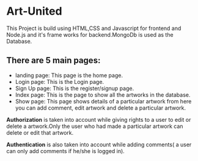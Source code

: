 # Art-United
This Project is build using HTML,CSS and Javascript for frontend and Node.js and it's frame works for backend.MongoDb is used as the Database. 

## There are 5 main pages:
* landing page: This page is the home page.
* Login page: This is the Login page.
* Sign Up page: This is the register/signup page.
* Index page: This is the page to show all the artworks in the database.
* Show page: This page shows details of a particular artwork from here you can add comment, edit artwork and delete a particular artwork.

**Authorization** is taken into account while giving rights to a user to edit or delete a artwork.Only the user who had made a particular artwork can delete or edit that artwork. 

**Authentication** is also taken into account while adding comments( a user can only add comments if he/she is logged in).
